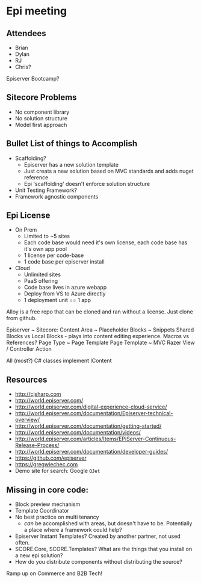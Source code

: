 # Epi meeting

## Attendees
- Brian
- Dylan
- RJ
- Chris?

Episerver Bootcamp?

## Sitecore Problems

- No component library
- No solution structure
- Model first approach

## Bullet List of things to Accomplish

- Scaffolding?
  - Episerver has a new solution template
  - Just creats a new solution based on MVC standards and adds nuget reference
  - Epi 'scaffolding' doesn't enforce solution structure
- Unit Testing Framework?
- Framework agnostic components

## Epi License

- On Prem
  - Limited to ~5 sites
  - Each code base would need it's own license, each code base has it's own app pool
  - 1 license per code-base
  - 1 code base per episerver install
- Cloud
  - Unlimited sites
  - PaaS offering
  - Code base lives in azure webapp
  - Deploy from VS to Azure directly
  - 1 deployment unit == 1 app

Alloy is a free repo that can be cloned and ran without a license.  Just clone from github.

Episerver ~ Sitecore:
Content Area ~ Placeholder
Blocks ~ Snippets
Shared Blocks vs Local Blocks - plays into content editing experience.  Macros vs References?
Page Type ~ Page Template
Page Template ~ MVC Razer View / Controller Action

All (most?) C# classes implement IContent

## Resources

- http://cjsharp.com
- http://world.episerver.com/
- http://world.episerver.com/digital-experience-cloud-service/
- http://world.episerver.com/documentation/Episerver-technical-overview/
- http://world.episerver.com/documentation/getting-started/
- http://world.episerver.com/documentation/videos/
- http://world.episerver.com/articles/Items/EPiServer-Continuous-Release-Process/
- http://world.episerver.com/documentation/developer-guides/
- https://github.com/episerver
- https://gregwiechec.com
- Demo site for search: Google `QJet`

## Missing in core code:
- Block preview mechanism
- Template Coordinator
- No best practice on multi tenancy
  - _can_ be accomplished with areas, but doesn't have to be.  Potentially a place where a framework could help?
- Episerver Instant Templates?  Created by another partner, not used often.
- SCORE.Core, SCORE.Templates? What are the things that you install on a new epi solution?
- How do you distribute components without distributing the source?


Ramp up on Commerce and B2B Tech!
